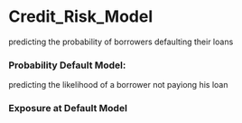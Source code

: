 # Credit_Risk_Model
predicting the probability of borrowers defaulting their loans

### Probability Default Model: 
predicting the likelihood of a borrower not payiong his loan

### Exposure at Default Model

